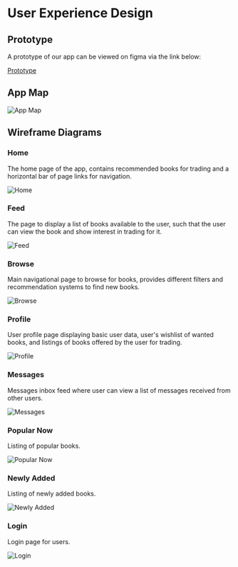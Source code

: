 # User Experience Design

## Prototype
A prototype of our app can be viewed on figma via the link below:

[Prototype](https://www.figma.com/proto/mTtO288qBp6ErwVw8rN2Ry/Book-Broker?node-id=45-299&p=f&t=lpWo3sLRg0oVJgaV-1&scaling=scale-down&content-scaling=fixed&page-id=0%3A1&starting-point-node-id=45%3A299)

## App Map
![App Map](./ux-design/App-Map.png)

## Wireframe Diagrams

### Home
The home page of the app, contains recommended books for trading and a horizontal bar of page links for navigation.

![Home](./ux-design/Home.png)

### Feed
The page to display a list of books available to the user, such that the user can view the book and show interest in trading for it.

![Feed](./ux-design/Feed.png)

### Browse
Main navigational page to browse for books, provides different filters and recommendation systems to find new books.

![Browse](./ux-design/Browse.png)

### Profile
User profile page displaying basic user data, user's wishlist of wanted books, and listings of books offered by the user for trading.

![Profile](./ux-design/Profile.png)

### Messages
Messages inbox feed where user can view a list of messages received from other users.

![Messages](./ux-design/Messages.png)

### Popular Now
Listing of popular books.

![Popular Now](./ux-design/Popular-Now.png)

### Newly Added
Listing of newly added books.

![Newly Added](./ux-design/Newly-Added.png)

### Login
Login page for users.

![Login](./ux-design/Login.png)
